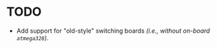 TODO
====

 - Add support for "old-style" switching boards _(i.e., without on-board
   `atmega328`)_.
